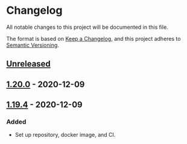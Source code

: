 # Changelog

All notable changes to this project will be documented in this file.

The format is based on [Keep a Changelog](https://keepachangelog.com/en/1.0.0/),
and this project adheres to [Semantic Versioning](https://semver.org/spec/v2.0.0.html).



## [Unreleased]

## [1.20.0] - 2020-12-09

## [1.19.4] - 2020-12-09

### Added

- Set up repository, docker image, and CI.

[Unreleased]: https://github.com/giantswarm/hyperkube/compare/v1.20.0...HEAD
[1.20.0]: https://github.com/giantswarm/hyperkube/compare/v1.19.4...v1.20.0
[1.19.4]: https://github.com/giantswarm/hyperkube/releases/tag/v1.19.4
